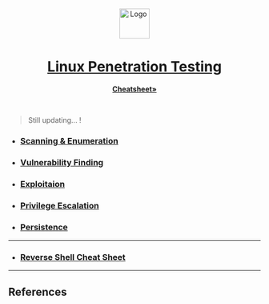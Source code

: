 <!-- PROJECT LOGO -->
<br />
<p align="center">
  <a href="https://github.com/sarathlalup">
    <img src="https://www.freepngimg.com/thumb/logo/69512-tux-logo-linux-free-hd-image.png" alt="Logo" width="60" height="60">
  <h1 align="center">Linux Penetration Testing </h1>
    
   </a>
  
<p align="center">
    <a href="https://github.com/sarathlalup/Cyber-security/blob/master/Windows%20Exploitaion/Penetration%20Testing%20Cheatsheet.md"><strong>Cheatsheet»</strong></a></p>
    <br />
  

 
</p>






> Still updating...   !
* ###    [Scanning & Enumeration](https://github.com/sarathlalup/Penetration-Testing/blob/master/Windows%20Exploitaion/02.Scanning%20&%20Enumeration/README.md)

* ###   [Vulnerability Finding](https://github.com/sarathlalup/Penetration-Testing/blob/master/Windows%20Exploitaion/03.Vulnerability%20Finding/README.md)

* ###  [Exploitaion](https://github.com/sarathlalup/Penetration-Testing/blob/master/Windows%20Exploitaion/Exploitation/README.md)

   
* ###   [Privilege Escalation](https://github.com/sarathlalup/Penetration-Testing/blob/master/Linux%20Exploitation/Privilege%20Escalation/README.md)

* ###   [Persistence](https://github.com/swisskyrepo/PayloadsAllTheThings/blob/master/Methodology%20and%20Resources/Linux%20-%20Persistence.md)
 
--------------------------------------------------------------------------------------------------------------------------------
* ###  [Reverse Shell Cheat Sheet ](https://github.com/swisskyrepo/PayloadsAllTheThings/blob/master/Methodology%20and%20Resources/Reverse%20Shell%20Cheatsheet.md)

--------------------------------------------------------------------------------------------------------------------------------

## References


